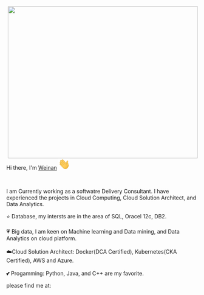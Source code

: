 
<img align="right" width="500" height="400" src="https://user-images.githubusercontent.com/63275868/145219416-33b0b525-e07e-491d-a6bd-e8b890bd6fc7.gif" />



Hi there, I'm <a href="https://www.linkedin.com/in/weinan-zhang/" target="_blank" rel="noopener noreferrer">Weinan</a> <img src="https://raw.githubusercontent.com/ABSphreak/ABSphreak/master/gifs/Hi.gif" height="30" >


 
<br/>


I am Currently working as a softwatre Delivery Consultant. I have experienced the projects in Cloud Computing, Cloud Solution Architect, and Data Analytics. 
 <br/>

   ⭐ Database, my intersts are in the area of SQL, Oracel 12c, DB2. 
    <br/>
    <br/>
   💗 Big data, I am keen on Machine learning and Data mining, and Data Analytics on cloud platform. 
   <br/>
   <br/>
   ☁️Cloud Solution Architect: Docker(DCA Certified), Kubernetes(CKA Certified), AWS and Azure.
  <br/>
  <br/>
   💕 Progamming: Python, Java, and C++ are my favorite. 

  


please find me at:  
